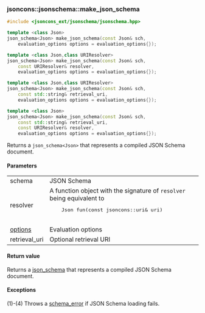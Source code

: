 ### jsoncons::jsonschema::make_json_schema

```cpp
#include <jsoncons_ext/jsonschema/jsonschema.hpp>

template <class Json>
json_schema<Json> make_json_schema(const Json& sch, 
    evaluation_options options = evaluation_options{});                     (1)

template <class Json,class URIResolver>
json_schema<Json> make_json_schema(const Json& sch, 
    const URIResolver& resolver,                                            (2)
    evaluation_options options = evaluation_options{});                     

template <class Json,class URIResolver>
json_schema<Json> make_json_schema(const Json& sch, 
    const std::string& retrieval_uri,                                       (3)
    evaluation_options options = evaluation_options{});                      

template <class Json>
json_schema<Json> make_json_schema(const Json& sch, 
    const std::string& retrieval_uri,                                       (4)
    const URIResolver& resolver, 
    evaluation_options options = evaluation_options{});                      
```

Returns a `json_schema<Json>` that represents a compiled JSON Schema document.

#### Parameters

<table>
  <tr>
    <td>schema</td>
    <td>JSON Schema</td> 
  </tr>
  <tr>
    <td>resolver</td>
    <td>A function object with the signature of <code>resolver</code> being equivalent to 
    <pre>
    Json fun(const jsoncons::uri& uri)   
    </pre></td>   
  </tr>
  <tr>
    <td><a href="evaluation_options.md">options</a></td>
    <td>Evaluation options</td> 
  </tr>
  <tr>
    <td>retrieval_uri</td>
    <td>Optional retrieval URI</td> 
  </tr>
</table>

#### Return value

Returns a [json_schema<Json>](json_schema.md) that represents a compiled JSON Schema document.

#### Exceptions

(1)-(4) Throws a [schema_error](schema_error.md) if JSON Schema loading fails.


